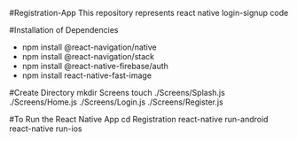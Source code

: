 #Registration-App
This repository represents react native login-signup code

#Installation of Dependencies
- npm install @react-navigation/native
- npm install @react-navigation/stack
- npm install @react-native-firebase/auth
- npm install react-native-fast-image

#Create Directory
mkdir Screens
touch ./Screens/Splash.js ./Screens/Home.js ./Screens/Login.js ./Screens/Register.js

#To Run the React Native App
cd Registration
react-native run-android
react-native run-ios